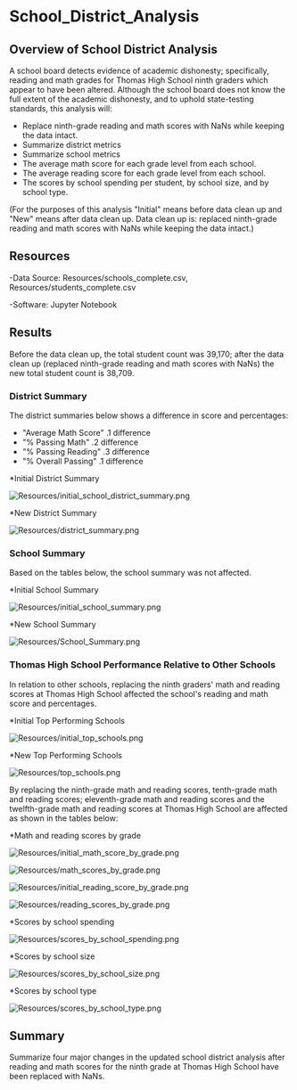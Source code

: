 # School_District_Analysis

## Overview of School District Analysis
A school board detects evidence of academic dishonesty; specifically, reading and math grades for Thomas High School ninth graders which appear to have been altered. Although the school board does not know the full extent of the academic dishonesty, and to uphold state-testing standards, this analysis will:

 * Replace ninth-grade reading and math scores with NaNs while keeping the data intact.
 * Summarize district metrics
 * Summarize school metrics
 * The average math score for each grade level from each school.
 * The average reading score for each grade level from each school.
 * The scores by school spending per student, by school size, and by school type.
 
 (For the purposes of this analysis "Initial" means before data clean up and "New" means after data clean up. Data clean up is: replaced ninth-grade reading and math scores with NaNs while keeping the data intact.)


## Resources
-Data Source: Resources/schools_complete.csv, Resources/students_complete.csv

-Software: Jupyter Notebook

## Results 
Before the data clean up, the total student count was 39,170; after the data clean up (replaced ninth-grade reading and math scores with NaNs) the new total student count is 38,709. 

### District Summary 
The district summaries below shows a difference in score and percentages:
 * "Average Math Score" .1 difference 
 * "% Passing Math" .2 difference 
 * "% Passing Reading" .3 difference 
 * "% Overall Passing" .1 difference 
 
*Initial District Summary 

![Resources/initial_school_district_summary.png](Resources/initial_school_district_summary.png) 

*New District Summary

![Resources/district_summary.png](Resources/district_summary.png) 


### School Summary 
Based on the tables below, the school summary was not affected.

*Initial School Summary 

![Resources/initial_school_summary.png](Resources/initial_school_summary.png) 

*New School Summary

![Resources/School_Summary.png](Resources/School_Summary.png)


### Thomas High School Performance Relative to Other Schools 
In relation to other schools, replacing the ninth graders' math and reading scores at Thomas High School affected the school's reading and math score and percentages. 

*Initial Top Performing Schools

![Resources/initial_top_schools.png](Resources/initial_top_schools.png)

*New Top Performing Schools

![Resources/top_schools.png](Resources/top_schools.png)


By replacing the ninth-grade math and reading scores, tenth-grade math and reading scores; eleventh-grade math and reading scores and the twelfth-grade math and reading scores at Thomas High School are affected as shown in the tables below: 

*Math and reading scores by grade

  ![Resources/initial_math_score_by_grade.png](Resources/initial_math_score_by_grade.png)
  
  ![Resources/math_scores_by_grade.png](Resources/math_scores_by_grade.png)
  
  ![Resources/initial_reading_score_by_grade.png](Resources/initial_reading_score_by_grade.png)
  
  ![Resources/reading_scores_by_grade.png](Resources/reading_scores_by_grade.png)
  
  *Scores by school spending
  
  ![Resources/scores_by_school_spending.png](Resources/scores_by_school_spending.png)
  
  *Scores by school size
  
  ![Resources/scores_by_school_size.png](Resources/scores_by_school_size.png)
  
  *Scores by school type
  
  ![Resources/scores_by_school_type.png](Resources/scores_by_school_type.png)
  
## Summary 
Summarize four major changes in the updated school district analysis after reading and math scores for the ninth grade at Thomas High School have been replaced with NaNs.
